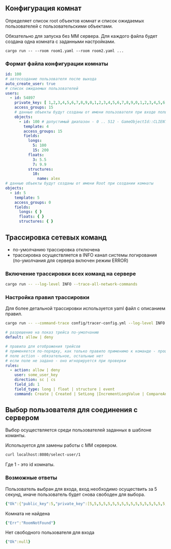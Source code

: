 ## Конфигурация комнат
Определяет список root объектов комнат и список ожидаемых пользователей с пользовательскими объектами.

Обязательно для запуска без MM сервера. Для каждого файла будет создана одна комната с заданными настройками. 
```shell script
cargo run -- --room room1.yaml --room room2.yaml ...
```

### Формат файла конфигурации комнаты
```yaml
id: 100
# автосоздание пользователя после выхода
auto_create_user: true 
# список ожидаемых пользователей
users:
  - id: 54897
    private_key: [ 1,2,3,4,5,6,7,8,9,0,1,2,3,4,5,6,7,8,9,0,1,2,3,4,5,6,7,8,9,0,1,2 ]
    access_groups: 15
    # данные объекты будут созданы от имени пользователя при входе пользователя в комнату
    objects:
      - id: 100 # допустимый диапазон - 0 .. 512 - GameObjectId::CLIENT_OBJECT_ID_OFFSET
        template: 4
        access_groups: 15
        fields:
          longs:
            5: 100
            15: 200
          floats:
            3: 5.5
            7: 9.9
          structures:
            10:
              name: alex
# данные объекты будут созданы от имени Root при создании комнаты
objects:
  - id: 5
    template: 5
    access_groups: 0
    fields:
      longs: { }
      floats: { }
      structures: { }
```

## Трассировка сетевых команд

- по-умолчанию трассировка отключена
- трассировка осуществляется в INFO канал системы логирования (по-умолчания для сервера включен режим ERROR)

### Включение трассировки всех команд на сервере

```bash
cargo run -- --log-level INFO --trace-all-network-commands
```

### Настройка правил трассировки

Для более детальной трассировки используется yaml файл с описанием правил.

```bash
cargo run -- --command-trace config/tracer-config.yml --log-level INFO
```


```yaml
# разрешение на показ трейса по-умолчанию
default: allow | deny 

# правила для отображения трейсов
# применяется по-порядку, как только правило применимо к команде - процесс обработки прекращается
# поле action - обязательное, остальные нет
# если поле не задано - оно игнорируется при проверки
rules:
  - action: allow | deny
    user: some_user_key
    direction: sc | cs
    field_id: 1
    field_type: long | float | structure | event
    command: Create | Created | SetLong |IncrementLongValue | CompareAndSetLongValue | SetFloat | IncrementFloatValue | SetStruct | Event | Delete | AttachToRoom
```




## Выбор пользователя для соединения с сервером

Выбор осуществляется среди пользователей заданных в шаблоне команты.

Используется для замены работы с ММ сервером.  

```bash
curl localhost:8080/select-user/1
```
Где 1 - это id комнаты.

### Возможные ответы

Пользователь выбран для входа, вход необходимо осуществить за 5 секунд, иначе пользователь будет снова свободен для выбора.

```yaml
{"Ok":{"public_key":5,"private_key":[5,5,5,5,5,5,5,5,5,5,5,5,5,5,5,5,5,5,5,5,5,5,5,5,5,5,5,5,5,5,5,5]}}
```


Комната не найдена
```yaml
{"Err":"RoomNotFound"}     
```

Нет свободного пользователя для входа

```yaml
{"Ok":null}
```



